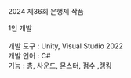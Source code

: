 2024 제36회 은행제 작품

  1인 개발<br>
  <br>
  개발 도구 : Unity, Visual Studio 2022 <br>
  개발 언어 : C# <br>
  기능  : 총, 사운드, 몬스터, 점수 ,랭킹
